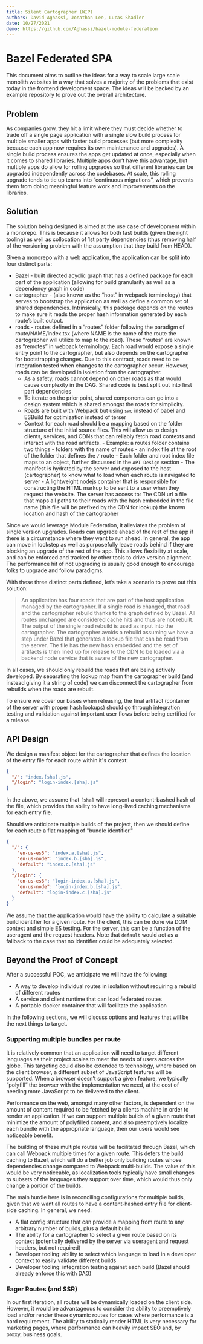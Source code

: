 ```yaml
---
title: Silent Cartographer (WIP)
authors: David Aghassi, Jonathan Lee, Lucas Shadler
date: 10/27/2021
demo: https://github.com/Aghassi/bazel-module-federation
---
```


# Bazel Federated SPA

This document aims to outline the ideas for a way to scale large scale monolith websites in a way that solves a majority of the problems that exist today in the frontend development space. The ideas will be backed by an example repository to prove out the overall architecture.

## Problem

As companies grow, they hit a limit where they must decide whether to trade off a single page application with a single slow build process for multiple smaller apps with faster build processes (but more complexity because each app now requires its own maintenance and upgrades). A single build process ensures the apps get updated at once, especially when it comes to shared libraries. Multiple apps don’t have this advantage, but multiple apps do allow for rolling upgrades so that different libraries can be upgraded independently across the codebases. At scale, this rolling upgrade tends to tie up teams into “continuous migrations”, which prevents them from doing meaningful feature work and improvements on the libraries.

## Solution

The solution being designed is aimed at the use case of development within a monorepo. This is because it allows for both fast builds (given the right tooling) as well as collocation of 1st party dependencies (thus removing half of the versioning problem with the assumption that they build from HEAD).

Given a monorepo with a web application, the application can be split into four distinct parts:

- Bazel - built directed acyclic graph that has a defined package for each part of the application (allowing for build granularity as well as a dependency graph in code)
- cartographer - (also known as the “host” in webpack terminology) that serves to bootstrap the application as well as define a common set of shared dependencies. Intrinsically, this package depends on the routes to make sure it reads the proper hash information generated by each route’s built output.
- roads - routes defined in a “routes” folder following the paradigm of route/NAME/index.tsx (where NAME is the name of the route the cartographer will utilize to map to the road). These “routes” are known as “remotes” in webpack terminology. Each road would expose a single entry point to the cartographer, but also depends on the cartographer for bootstrapping changes. Due to this contract, roads need to be integration tested when changes to the cartographer occur. However, roads can be developed in isolation from the cartographer.
  - As a safety, roads cannot depend on other roads as that would cause complexity in the DAG. Shared code is best split out into first part dependencies
  - To iterate on the prior point, shared components can go into a design system which is shared amongst the roads for simplicity.
  - Roads are built with Webpack but using `swc` instead of babel and ESBuild for optimization instead of terser
  - Context for each road should be a mapping based on the folder structure of the initial source files. This will allow us to design clients, services, and CDNs that can reliably fetch road contexts and interact with the road artifacts. - Example: a routes folder contains two things - folders with the name of routes - an index file at the root of the folder that defines the `/` route - Each folder and root index file maps to an object, further discussed in the `API Design` section - The manifest is hydrated by the server and exposed to the host (cartographer) to know what to load when each route is navigated to
    server - A lightweight nodejs container that is responsible for constructing the HTML markup to be sent to a user when they request the website. The server has access to:
    The CDN url
    a file that maps all paths to their roads with the hash embedded in the file name (this file will be prefixed by the CDN for lookup)
    the known location and hash of the cartographer

Since we would leverage Module Federation, it alleviates the problem of single version upgrades. Roads can upgrade ahead of the rest of the app if there is a circumstance where they want to run ahead. In general, the app can move in lockstep as well as purposefully leave roads behind if they are blocking an upgrade of the rest of the app. This allows flexibility at scale, and can be enforced and tracked by other tools to drive version alignment. The performance hit of not upgrading is usually good enough to encourage folks to upgrade and follow paradigms.

With these three distinct parts defined, let’s take a scenario to prove out this solution:

> An application has four roads that are part of the host application managed by the cartographer. If a single road is changed, that road and the cartographer rebuild thanks to the graph defined by Bazel. All routes unchanged are considered cache hits and thus are not rebuilt. The output of the single road rebuild is used as input into the cartographer. The cartographer avoids a rebuild assuming we have a step under Bazel that generates a lookup file that can be read from the server. The file has the new hash embedded and the set of artifacts is then lined up for release to the CDN to be loaded via a backend node service that is aware of the new cartographer.

In all cases, we should only rebuild the roads that are being actively developed. By separating the lookup map from the cartographer build (and instead giving it a string of code) we can disconnect the cartographer from rebuilds when the roads are rebuilt.

To ensure we cover our bases when releasing, the final artifact (container of the server with proper hash lookups) should go through integration testing and validation against important user flows before being certified for a release.

## API Design

<!-- TODO: Image here of diagram -->

We design a manifest object for the cartographer that defines the location of the entry file for each route within it's context:

```json
{
  "/": "index.[sha].js",
  "/login": "login-index.[sha].js"
}
```

In the above, we assume that `[sha]` will represent a content-bashed hash of the file, which provides the ability to have long-lived caching mechanisms for each entry file.

Should we anticipate multiple builds of the project, then we should define for each route a flat mapping of "bundle identifier."

```json
{
  "/": {
    "en-us-es6": "index.a.[sha].js",
    "en-us-node": "index.b.[sha].js",
    "default": "index.c.[sha].js"
  },
  "/login": {
    "en-us-es6": "login-index.a.[sha].js",
    "en-us-node": "login-index.b.[sha].js",
    "default": "login-index.c.[sha].js"
  }
}
```

We assume that the application would have the ability to calculate a suitable build identifier for a given route. For the client, this can be done via DOM context and simple ES testing. For the server, this can be a function of the useragent and the request headers. Note that `default` would act as a fallback to the case that no identifier could be adequately selected.

## Beyond the Proof of Concept

After a successful POC, we anticipate we will have the following:

- A way to develop individual routes in isolation without requiring a rebuild of different routes
- A service and client runtime that can load federated routes
- A portable docker container that will facilitate the application

In the following sections, we will discuss options and features that will be the next things to target.

### Supporting multiple bundles per route

It is relatively common that an application will need to target different languages as their project scales to meet the needs of users across the globe. This targeting could also be extended to technology, where based on the client browser, a different subset of JavaScript features will be supported. When a browser doesn’t support a given feature, we typically “polyfill” the browser with the implementation we need, at the cost of needing more JavaScript to be delivered to the client.

Performance on the web, amongst many other factors, is dependent on the amount of content required to be fetched by a clients machine in order to render an application. If we can support multiple builds of a given route that minimize the amount of polyfilled content, and also preemptively localize each bundle with the appropriate language, then our users would see noticeable benefit.

The building of these multiple routes will be facilitated through Bazel, which can call Webpack multiple times for a given route. This defers the build caching to Bazel, which will do a better job only building routes whose dependencies change compared to Webpack multi-builds. The value of this would be very noticeable, as localization tools typically have small changes to subsets of the languages they support over time, which would thus only change a portion of the builds.

The main hurdle here is in reconciling configurations for multiple builds, given that we want all routes to have a content-hashed entry file for client-side caching. In general, we need:

- A flat config structure that can provide a mapping from route to any arbitrary number of builds, plus a default build
- The ability for a cartographer to select a given route based on its context (potentially delivered by the server via useragent and request headers, but not required)
- Developer tooling: ability to select which language to load in a developer context to easily validate different builds
- Developer tooling: integration testing against each build (Bazel should already enforce this with DAG)

### Eager Routes (and SSR)

In our first iteration, all routes will be dynamically loaded on the client side. However, it would be advantageous to consider the ability to preemptively load and/or render these dynamic routes for cases where performance is a hard requirement. The ability to statically render HTML is very necessary for marketing pages, where performance can heavily impact SEO and, by proxy, business goals.
